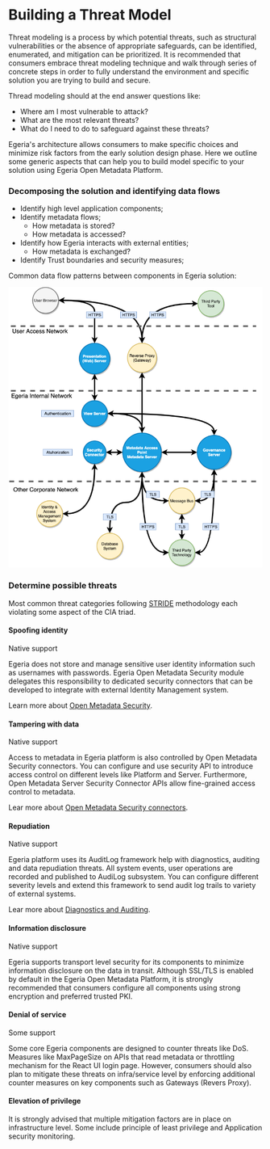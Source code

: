 # Building a Threat Model

Threat modeling is a process by which potential threats, such as structural vulnerabilities or the absence of appropriate safeguards, can be identified, enumerated, and mitigation can be prioritized. 
It is recommended that consumers embrace threat modeling technique and walk through series of concrete steps in order to fully understand the environment and specific solution you are trying to build and secure. 

Thread modeling should at the end answer questions like:

- Where am I most vulnerable to attack? 
- What are the most relevant threats?
- What do I need to do to safeguard against these threats?

Egeria's architecture allows consumers to make specific choices and minimize risk factors from the early solution design phase.
Here we outline some generic aspects that can help you to build model specific to your solution using Egeria Open Metadata Platform.

### Decomposing the solution and identifying data flows

- Identify high level application components; 
- Identify metadata flows;
    - How metadata is stored?
    - How metadata is accessed?
- Identify how Egeria interacts with external entities;
    - How metadata is exchanged? 
- Identify Trust boundaries and security measures;

Common data flow patterns between components in Egeria solution:

![Simple data flow diagram](assets/img/Egeria-SimpleDataFlow.png)

### Determine possible threats
Most common threat categories following [STRIDE](https://docs.microsoft.com/en-us/previous-versions/commerce-server/ee823878(v=cs.20)?redirectedfrom=MSDN) methodology each violating some aspect of the CIA triad.

#### Spoofing identity

Native support 

Egeria does not store and manage sensitive user identity information such as usernames with passwords. 
Egeria Open Metadata Security module delegates this responsibility to dedicated security connectors that can be developed to integrate with external Identity Management system.

Learn more about [Open Metadata Security](https://egeria.odpi.org/open-metadata-implementation/common-services/metadata-security/).

#### Tampering with data

Native support

Access to metadata in Egeria platform is also controlled by Open Metadata Security connectors. 
You can configure and use security API to introduce access control on different levels like Platform and Server. 
Furthermore, Open Metadata Server Security Connector APIs allow fine-grained access control to metadata.
  
Lear more about [Open Metadata Security connectors](https://egeria.odpi.org/open-metadata-implementation/common-services/metadata-security/metadata-security-apis/).

#### Repudiation
Native support

Egeria platform uses its AuditLog framework help with diagnostics, auditing and data repudiation threats. All system events, user operations are recorded and published to AudiLog subsystem. 
You can configure different severity levels and extend this framework to send audit log trails to variety of external systems. 

Lear more about [Diagnostics and Auditing](https://egeria.odpi.org/open-metadata-publication/website/diagnostic-guide/). 


#### Information disclosure
Native support

Egeria supports transport level security for its components to minimize information disclosure on the data in transit.
Although SSL/TLS is enabled by default in the Egeria Open Metadata Platform, it is strongly recommended that consumers configure all components using strong encryption and preferred trusted PKI.

#### Denial of service
Some support

Some core Egeria components are designed to counter threats like DoS. Measures like MaxPageSize on APIs that read metadata or throttling mechanism for the React UI login page.
However, consumers should also plan to mitigate these threats on infra/service level by enforcing additional counter measures on key components such as Gateways (Revers Proxy). 

#### Elevation of privilege

It is strongly advised that multiple mitigation factors are in place on infrastructure level. Some include principle of least privilege and Application security monitoring.




